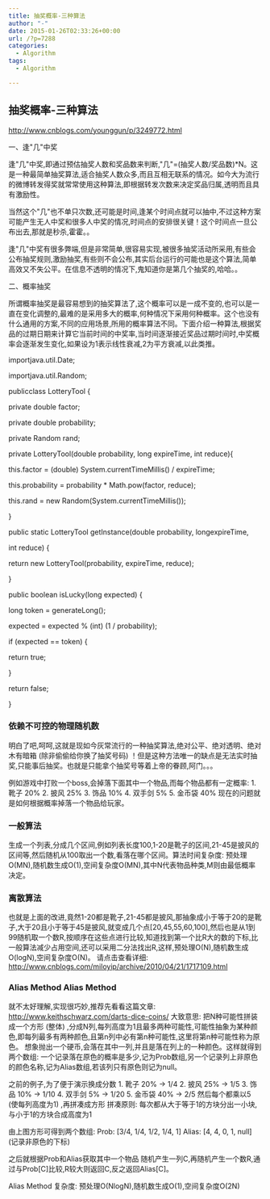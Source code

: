 ```yaml
---
title: 抽奖概率-三种算法
author: "-"
date: 2015-01-26T02:33:26+00:00
url: /?p=7288
categories:
  - Algorithm
tags:
  - Algorithm

---
```

## 抽奖概率-三种算法
http://www.cnblogs.com/younggun/p/3249772.html

一、逢"几"中奖

逢"几"中奖,即通过预估抽奖人数和奖品数来判断,"几"=(抽奖人数/奖品数)*N。这是一种最简单抽奖算法,适合抽奖人数众多,而且互相无联系的情况。如今大为流行的微博转发得奖就常常使用这种算法,即根据转发次数来决定奖品归属,透明而且具有激励性。

当然这个"几"也不单只次数,还可能是时间,逢某个时间点就可以抽中,不过这种方案可能产生无人中奖和很多人中奖的情况,时间点的安排很关键！这个时间点一旦公布出去,那就是秒杀,霍霍。。

逢"几"中奖有很多弊端,但是非常简单,很容易实现,被很多抽奖活动所采用,有些会公布抽奖规则,激励抽奖,有些则不会公布,其实后台运行的可能也是这个算法,简单高效又不失公平。在信息不透明的情况下,鬼知道你是第几个抽奖的,哈哈。。

二、概率抽奖

所谓概率抽奖是最容易想到的抽奖算法了,这个概率可以是一成不变的,也可以是一直在变化调整的,最难的是采用多大的概率,何种情况下采用何种概率。这个也没有什么通用的方案,不同的应用场景,所用的概率算法不同。下面介绍一种算法,根据奖品的过期日期来计算它当前时间的中奖率,当时间逐渐接近奖品过期时间时,中奖概率会逐渐发生变化,如果设为1表示线性衰减,2为平方衰减,以此类推。
  
importjava.util.Date;

importjava.util.Random;

publicclass LotteryTool {

private double factor;

private double probability;

private Random rand;

private LotteryTool(double probability, long expireTime, int reduce){

this.factor = (double) System.currentTimeMillis() / expireTime;

this.probability = probability * Math.pow(factor, reduce);

this.rand = new Random(System.currentTimeMillis());

}

public static LotteryTool getInstance(double probability, longexpireTime,

int reduce) {

return new LotteryTool(probability, expireTime, reduce);

}

public boolean isLucky(long expected) {

long token = generateLong();

expected = expected % (int) (1 / probability);

if (expected == token) {

return true;

}

return false;

}

### 依赖不可控的物理随机数

明白了吧,呵呵,这就是现如今灰常流行的一种抽奖算法,绝对公平、绝对透明、绝对木有暗箱 (除非偷偷给你换了抽奖号码) ！但是这种方法唯一的缺点是无法实时抽奖,只能事后抽奖。也就是只能拿个抽奖号等着上帝的眷顾,阿门。。。

例如游戏中打败一个boss,会掉落下面其中一个物品,而每个物品都有一定概率:  1. 靴子 20% 2. 披风 25% 3. 饰品 10% 4. 双手剑 5% 5. 金币袋 40% 现在的问题就是如何根据概率掉落一个物品给玩家。

### 一般算法
生成一个列表,分成几个区间,例如列表长度100,1-20是靴子的区间,21-45是披风的区间等,然后随机从100取出一个数,看落在哪个区间。算法时间复杂度: 预处理O(MN),随机数生成O(1),空间复杂度O(MN),其中N代表物品种类,M则由最低概率决定。

### 离散算法
也就是上面的改进,竟然1-20都是靴子,21-45都是披风,那抽象成小于等于20的是靴子,大于20且小于等于45是披风,就变成几个点[20,45,55,60,100],然后也是从1到99随机取一个数R,按顺序在这些点进行比较,知道找到第一个比R大的数的下标,比一般算法减少占用空间,还可以采用二分法找出R,这样,预处理O(N),随机数生成O(logN),空间复杂度O(N)。 请点击查看详细: http://www.cnblogs.com/miloyip/archive/2010/04/21/1717109.html

### Alias Method Alias Method
就不太好理解,实现很巧妙,推荐先看看这篇文章: http://www.keithschwarz.com/darts-dice-coins/ 大致意思: 把N种可能性拼装成一个方形 (整体) ,分成N列,每列高度为1且最多两种可能性,可能性抽象为某种颜色,即每列最多有两种颜色,且第n列中必有第n种可能性,这里将第n种可能性称为原色。 想象抛出一个硬币,会落在其中一列,并且是落在列上的一种颜色。这样就得到两个数组: 一个记录落在原色的概率是多少,记为Prob数组,另一个记录列上非原色的颜色名称,记为Alias数组,若该列只有原色则记为null。

之前的例子,为了便于演示换成分数 1. 靴子 20% -> 1/4 2. 披风 25% -> 1/5 3. 饰品 10% -> 1/10 4. 双手剑 5% -> 1/20 5. 金币袋 40% -> 2/5 然后每个都乘以5 (使每列高度为1) ,再拼凑成方形 拼凑原则: 每次都从大于等于1的方块分出一小块,与小于1的方块合成高度为1

由上图方形可得到两个数组:  Prob: [3/4, 1/4, 1/2, 1/4, 1] Alias: [4, 4, 0, 1, null] (记录非原色的下标)

之后就根据Prob和Alias获取其中一个物品 随机产生一列C,再随机产生一个数R,通过与Prob[C]比较,R较大则返回C,反之返回Alias[C]。

Alias Method 复杂度: 预处理O(NlogN),随机数生成O(1),空间复杂度O(2N)